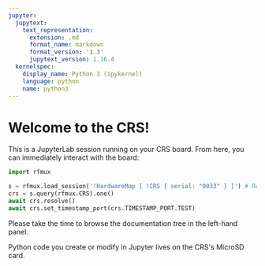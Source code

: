 ```yaml
---
jupyter:
  jupytext:
    text_representation:
      extension: .md
      format_name: markdown
      format_version: '1.3'
      jupytext_version: 1.16.4
  kernelspec:
    display_name: Python 3 (ipykernel)
    language: python
    name: python3
---
```


# Welcome to the CRS!

This is a JupyterLab session running on your CRS board. From here, you can immediately interact with the board:

```python
import rfmux
```

```python
s = rfmux.load_session('!HardwareMap [ !CRS { serial: "0033" } ]') # Replace with your board serial
crs = s.query(rfmux.CRS).one()
await crs.resolve()
await crs.set_timestamp_port(crs.TIMESTAMP_PORT.TEST)
```

Please take the time to browse the documentation tree in the left-hand panel.

Python code you create or modify in Jupyter lives on the CRS's MicroSD card. 
